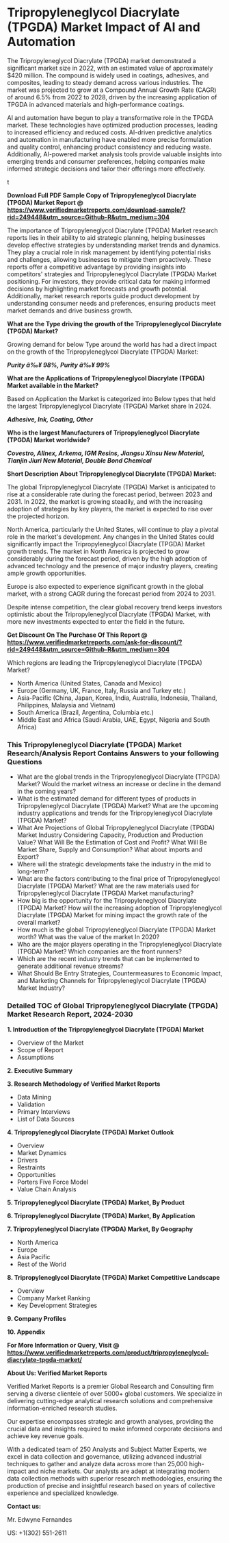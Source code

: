 <meta name="title" content="Global Tripropyleneglycol Diacrylate (TPGDA) Market Impact of AI and Automation"><meta name="description" content="The Tripropyleneglycol Diacrylate (TPGDA) market demonstrated a significant market size in 2022, with an estimated value of approximately $420 million. The compound is"><meta name="title" content="Tripropyleneglycol Diacrylate (TPGDA) Market Size, Share, Scope, Trends, Growth, Opportunities, Analysis, Forecast"><h1>Tripropyleneglycol Diacrylate (TPGDA) Market Impact of AI and Automation</h1><p>The Tripropyleneglycol Diacrylate (TPGDA) market demonstrated a significant market size in 2022, with an estimated value of approximately $420 million. The compound is widely used in coatings, adhesives, and composites, leading to steady demand across various industries. The market was projected to grow at a Compound Annual Growth Rate (CAGR) of around 6.5% from 2022 to 2028, driven by the increasing application of TPGDA in advanced materials and high-performance coatings.</p><p>AI and automation have begun to play a transformative role in the TPGDA market. These technologies have optimized production processes, leading to increased efficiency and reduced costs. AI-driven predictive analytics and automation in manufacturing have enabled more precise formulation and quality control, enhancing product consistency and reducing waste. Additionally, AI-powered market analysis tools provide valuable insights into emerging trends and consumer preferences, helping companies make informed strategic decisions and tailor their offerings more effectively.</p>t</p><p id="" class=""><strong>Download Full PDF Sample Copy of Tripropyleneglycol Diacrylate (TPGDA) Market Report @ <a href="https://www.verifiedmarketreports.com/download-sample/?rid=249448&utm_source=Github-R&utm_medium=304" target="_blank">https://www.verifiedmarketreports.com/download-sample/?rid=249448&utm_source=Github-R&utm_medium=304</a></strong></p><p>The importance of&nbsp;Tripropyleneglycol Diacrylate (TPGDA) Market research reports lies in their ability to aid strategic planning, helping businesses develop effective strategies by understanding market trends and dynamics. They play a crucial role in risk management by identifying potential risks and challenges, allowing businesses to mitigate them proactively. These reports offer a competitive advantage by providing insights into competitors' strategies and Tripropyleneglycol Diacrylate (TPGDA) Market positioning. For investors, they provide critical data for making informed decisions by highlighting market forecasts and growth potential. Additionally, market research reports guide product development by understanding consumer needs and preferences, ensuring products meet market demands and drive business growth.</p><p><strong>What are the&nbsp;Type driving the growth of the Tripropyleneglycol Diacrylate (TPGDA) Market?</strong></p><p id="" class="">Growing demand for below Type around the world has had a direct impact on the growth of the Tripropyleneglycol Diacrylate (TPGDA) Market:</p><em><strong>Purity â‰¥ 98%, Purity â‰¥ 99%</strong></em></p><strong>What are the&nbsp;Applications&nbsp;of Tripropyleneglycol Diacrylate (TPGDA) Market available in the Market?</strong></p><p id="" class="">Based on Application the Market is categorized into Below types that held the largest Tripropyleneglycol Diacrylate (TPGDA) Market share In 2024.</p><em><strong>Adhesive, Ink, Coating, Other</strong></em></p><strong>Who is the largest Manufacturers of Tripropyleneglycol Diacrylate (TPGDA) Market worldwide?</strong></p><p><em><strong>Covestro, Allnex, Arkema, IGM Resins, Jiangsu Xinsu New Material, Tianjin Jiuri New Material, Double Bond Chemical</strong></em></p><p id="" class=""><strong>Short Description About Tripropyleneglycol Diacrylate (TPGDA) Market:</strong></p><p>The global Tripropyleneglycol Diacrylate (TPGDA) Market is anticipated to rise at a considerable rate during the forecast period, between 2023 and 2031. In 2022, the market is growing steadily, and with the increasing adoption of strategies by key players, the market is expected to rise over the projected horizon.</p><p>North America, particularly the United States, will continue to play a pivotal role in the market's development. Any changes in the United States could significantly impact the Tripropyleneglycol Diacrylate (TPGDA) Market growth trends. The market in North America is projected to grow considerably during the forecast period, driven by the high adoption of advanced technology and the presence of major industry players, creating ample growth opportunities.</p><p>Europe is also expected to experience significant growth in the global market, with a strong CAGR during the forecast period from 2024 to 2031.</p><p>Despite intense competition, the clear global recovery trend keeps investors optimistic about the Tripropyleneglycol Diacrylate (TPGDA) Market, with more new investments expected to enter the field in the future.</p><p id="" class=""><strong>Get Discount On The Purchase Of This Report @ <a href="https://www.verifiedmarketreports.com/ask-for-discount/?rid=249448&utm_source=Github-R&utm_medium=304" target="_blank">https://www.verifiedmarketreports.com/ask-for-discount/?rid=249448&utm_source=Github-R&utm_medium=304</a></strong></p>Which regions are leading the Tripropyleneglycol Diacrylate (TPGDA) Market?</p><ul><li>North America (United States, Canada and Mexico)</li><li>Europe (Germany, UK, France, Italy, Russia and Turkey etc.)</li><li>Asia-Pacific (China, Japan, Korea, India, Australia, Indonesia, Thailand, Philippines, Malaysia and Vietnam)</li><li>South America (Brazil, Argentina, Columbia etc.)</li><li>Middle East and Africa (Saudi Arabia, UAE, Egypt, Nigeria and South Africa)</li></ul><h3 id="" class="">This Tripropyleneglycol Diacrylate (TPGDA) Market Research/Analysis Report Contains Answers to your following Questions</h3><ul><li>What are the global trends in the Tripropyleneglycol Diacrylate (TPGDA) Market? Would the market witness an increase or decline in the demand in the coming years?</li><li>What is the estimated demand for different types of products in Tripropyleneglycol Diacrylate (TPGDA) Market? What are the upcoming industry applications and trends for the Tripropyleneglycol Diacrylate (TPGDA) Market?</li><li>What Are Projections of Global Tripropyleneglycol Diacrylate (TPGDA) Market Industry Considering Capacity, Production and Production Value? What Will Be the Estimation of Cost and Profit? What Will Be Market Share, Supply and Consumption? What about imports and Export?</li><li>Where will the strategic developments take the industry in the mid to long-term?</li><li>What are the factors contributing to the final price of Tripropyleneglycol Diacrylate (TPGDA) Market? What are the raw materials used for Tripropyleneglycol Diacrylate (TPGDA) Market manufacturing?</li><li>How big is the opportunity for the Tripropyleneglycol Diacrylate (TPGDA) Market? How will the increasing adoption of Tripropyleneglycol Diacrylate (TPGDA) Market for mining impact the growth rate of the overall market?</li><li>How much is the global Tripropyleneglycol Diacrylate (TPGDA) Market worth? What was the value of the market In 2020?</li><li>Who are the major players operating in the Tripropyleneglycol Diacrylate (TPGDA) Market? Which companies are the front runners?</li><li>Which are the recent industry trends that can be implemented to generate additional revenue streams?</li><li>What Should Be Entry Strategies, Countermeasures to Economic Impact, and Marketing Channels for Tripropyleneglycol Diacrylate (TPGDA) Market Industry?</li></ul><h3 id="" class="">Detailed TOC of Global Tripropyleneglycol Diacrylate (TPGDA) Market Research Report, 2024-2030</h3><p id="" class=""><strong>1. Introduction of the Tripropyleneglycol Diacrylate (TPGDA) Market</strong></p><ul><li>Overview of the Market</li><li>Scope of Report</li><li>Assumptions</li></ul><p id="" class=""><strong>2. Executive Summary</strong></p><p id="" class=""><strong>3. Research Methodology of Verified Market Reports</strong></p><ul><li>Data Mining</li><li>Validation</li><li>Primary Interviews</li><li>List of Data Sources</li></ul><p id="" class=""><strong>4. Tripropyleneglycol Diacrylate (TPGDA) Market Outlook</strong></p><ul><li>Overview</li><li>Market Dynamics</li><li>Drivers</li><li>Restraints</li><li>Opportunities</li><li>Porters Five Force Model</li><li>Value Chain Analysis</li></ul><p id="" class=""><strong>5. Tripropyleneglycol Diacrylate (TPGDA) Market, By Product</strong></p><p id="" class=""><strong>6. Tripropyleneglycol Diacrylate (TPGDA) Market, By Application</strong></p><p id="" class=""><strong>7. Tripropyleneglycol Diacrylate (TPGDA) Market, By Geography</strong></p><ul><li>North America</li><li>Europe</li><li>Asia Pacific</li><li>Rest of the World</li></ul><p id="" class=""><strong>8. Tripropyleneglycol Diacrylate (TPGDA) Market Competitive Landscape</strong></p><ul><li>Overview</li><li>Company Market Ranking</li><li>Key Development Strategies</li></ul><p id="" class=""><strong>9. Company Profiles</strong></p><p id="" class=""><strong>10. Appendix</strong></p><p id="" class=""><strong>For More Information or Query, Visit @ <a href="https://www.verifiedmarketreports.com/product/tripropyleneglycol-diacrylate-tpgda-market/" target="_blank">https://www.verifiedmarketreports.com/product/tripropyleneglycol-diacrylate-tpgda-market/</a></strong></p><p id="" class=""><strong>About Us: Verified Market Reports</strong></p><p id="" class="">Verified Market Reports is a premier Global Research and Consulting firm serving a diverse clientele of over 5000+ global customers. We specialize in delivering cutting-edge analytical research solutions and comprehensive information-enriched research studies.</p><p id="" class="">Our expertise encompasses strategic and growth analyses, providing the crucial data and insights required to make informed corporate decisions and achieve key revenue goals.</p><p id="" class="">With a dedicated team of 250 Analysts and Subject Matter Experts, we excel in data collection and governance, utilizing advanced industrial techniques to gather and analyze data across more than 25,000 high-impact and niche markets. Our analysts are adept at integrating modern data collection methods with superior research methodologies, ensuring the production of precise and insightful research based on years of collective experience and specialized knowledge.</p><p id="" class=""><strong>Contact us:</strong></p><p id="" class="">Mr. Edwyne Fernandes</p><p id="" class="">US: +1(302) 551-2611</p>